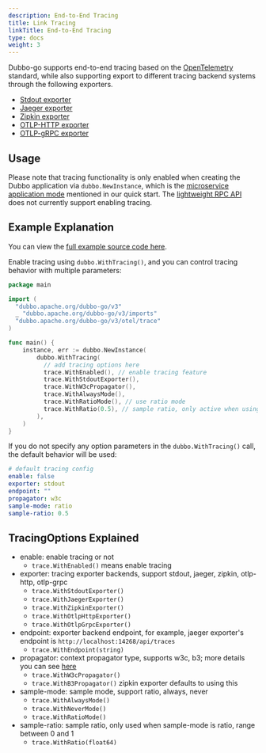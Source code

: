 ```yaml
---
description: End-to-End Tracing
title: Link Tracing
linkTitle: End-to-End Tracing
type: docs
weight: 3
---
```


Dubbo-go supports end-to-end tracing based on the [OpenTelemetry](https://opentelemetry.io/) standard, while also supporting export to different tracing backend systems through the following exporters.

- [Stdout exporter](./stdout)
- [Jaeger exporter](./jaeger)
- [Zipkin exporter](./zipkin)
- [OTLP-HTTP exporter](./otlp-http)
- [OTLP-gRPC exporter](./otlp-grpc)

## Usage

Please note that tracing functionality is only enabled when creating the Dubbo application via `dubbo.NewInstance`, which is the [microservice application mode]() mentioned in our quick start. The [lightweight RPC API]() does not currently support enabling tracing.

## Example Explanation
You can view the <a href="https://github.com/apache/dubbo-go-samples/tree/main/otel" target="_blank">full example source code here</a>.

Enable tracing using `dubbo.WithTracing()`, and you can control tracing behavior with multiple parameters:

```go
package main

import (
  "dubbo.apache.org/dubbo-go/v3"
  _ "dubbo.apache.org/dubbo-go/v3/imports"
  "dubbo.apache.org/dubbo-go/v3/otel/trace"
)

func main() {
    instance, err := dubbo.NewInstance(
        dubbo.WithTracing(
          // add tracing options here
          trace.WithEnabled(), // enable tracing feature
          trace.WithStdoutExporter(),
          trace.WithW3cPropagator(),
          trace.WithAlwaysMode(),
          trace.WithRatioMode(), // use ratio mode
          trace.WithRatio(0.5), // sample ratio, only active when using ratio mode
        ),
    )
}

```

If you do not specify any option parameters in the `dubbo.WithTracing()` call, the default behavior will be used:

```yaml
# default tracing config
enable: false
exporter: stdout
endpoint: ""
propagator: w3c
sample-mode: ratio
sample-ratio: 0.5
```

## TracingOptions Explained

- enable: enable tracing or not
  - `trace.WithEnabled()` means enable tracing
- exporter: tracing exporter backends, support stdout, jaeger, zipkin, otlp-http, otlp-grpc
  - `trace.WithStdoutExporter()`
  - `trace.WithJaegerExporter()`
  - `trace.WithZipkinExporter()`
  - `trace.WithOtlpHttpExporter()`
  - `trace.WithOtlpGrpcExporter()`
- endpoint: exporter backend endpoint, for example, jaeger exporter's endpoint is `http://localhost:14268/api/traces`
  - `trace.WithEndpoint(string)`
- propagator: context propagator type, supports w3c, b3; more details you can see [here](https://opentelemetry.io/docs/concepts/context-propagation/)
  - `trace.WithW3cPropagator()`
  - `trace.WithB3Propagator()` zipkin exporter defaults to using this
- sample-mode: sample mode, support ratio, always, never
  - `trace.WithAlwaysMode()`
  - `trace.WithNeverMode()`
  - `trace.WithRatioMode()`
- sample-ratio: sample ratio, only used when sample-mode is ratio, range between 0 and 1
  - `trace.WithRatio(float64)`


